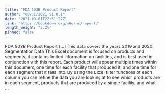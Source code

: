 ```yaml
---
title: "FDA 503B Product Report"
author: "08/31/2021 v1.0.1"
date: "2021-09-01T22:51:27Z"
link: "https://bookdown.org/m6urns/report/"
length_weight: "5.2%"
pinned: false
---
```


FDA 503B Product Report [...] This data covers the years 2019 and 2020. Segmentation Data This Excel document is focused on products and segments, it contains limited
information on facilities, and is best used in conjunction with this report. Each
product will appear multiple times within this document, one time for each facility
that produced it, and one time for each segment that it falls into. By using the Excel filter functions of each column you can refine the data you
are looking at to see which products are in each segment, products that are produced
by a single facility, and what ...

